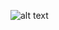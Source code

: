 ![alt text](https://github.com/waldooo/Bluetooth-RGB-light/master/images/luminaria_bluetooth_RGB_arduino.png "Arduino Bluetooth Led Strip")
